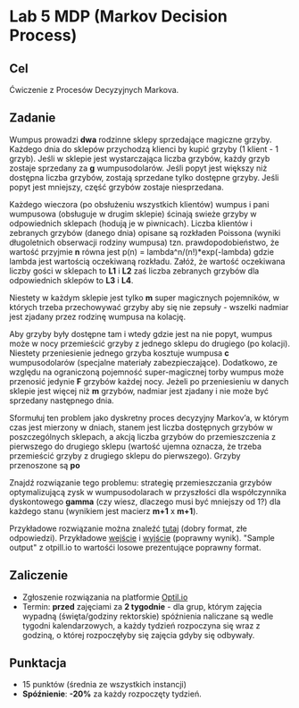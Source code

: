 # Lab 5 MDP (Markov Decision Process)

## Cel
Ćwiczenie z Procesów Decyzyjnych Markova.

## Zadanie
Wumpus prowadzi **dwa** rodzinne sklepy sprzedające magiczne grzyby. Każdego dnia do sklepów przychodzą klienci by kupić grzyby (1 klient - 1 grzyb). Jeśli w sklepie jest wystarczająca liczba grzybów, każdy grzyb zostaje sprzedany za **g** wumpusodolarów. Jeśli popyt jest większy niż dostępna liczba grzybów, zostają sprzedane tylko dostępne grzyby. Jeśli popyt jest mniejszy, część grzybów zostaje niesprzedana.

Każdego wieczora (po obsłużeniu wszystkich klientów) wumpus i pani wumpusowa (obsługuje w drugim sklepie) ścinają swieże grzyby w odpowiednich sklepach (hodują je w piwnicach). Liczba klientów i zebranych grzybów  (danego dnia) opisane są rozkładen Poissona (wyniki długoletnich obserwacji rodziny wumpusa) tzn. prawdopodobieństwo, że wartość przyjmie **n** równa jest p(n) = lambda^n/(n!)*exp(-lambda) gdzie lambda jest wartością oczekiwaną rozkładu. Załóż, że wartość oczekiwana liczby gości w sklepach to **L1** i **L2** zaś liczba zebranych grzybów dla odpowiednich sklepów to **L3** i **L4**.

Niestety w każdym sklepie jest tylko **m** super magicznych pojemników, w których trzeba przechowywać grzyby aby się nie zepsuły - wszelki nadmiar jest zjadany przez rodzinę wumpusa na kolację.

Aby grzyby były dostępne tam i wtedy gdzie jest na nie popyt, wumpus może w nocy przemieścić grzyby z jednego sklepu do drugiego (po kolacji). Niestety przeniesienie jednego grzyba kosztuje wumpusa **c** wumpusodolarów (specjalne materiały zabezpieczające). Dodatkowo, ze względu na ograniczoną pojemność super-magicznej torby wumpus może przenosić jedynie **F**  grzybów każdej nocy. Jeżeli po przeniesieniu w danych sklepie jest więcej niż **m** grzybów, nadmiar jest zjadany i nie może być sprzedany następnego dnia.

Sformułuj ten problem jako dyskretny proces decyzyjny Markov’a, w którym czas jest mierzony w dniach, stanem jest liczba dostępnych grzybów w poszczególnych sklepach, a akcją liczba grzybów do przemieszczenia z pierwszego do drugiego sklepu (wartość ujemna oznacza, że trzeba przemieścić grzyby z drugiego sklepu do pierwszego). Grzyby przenoszone są **po** 

Znajdź rozwiązanie tego problemu: strategię przemieszczania grzybów optymalizującą zysk w wumpusodolarach w przyszłości dla współczynnika dyskontowego **gamma** (czy wiesz, dlaczego musi być mniejszy od 1?) dla każdego stanu (wynikiem jest macierz **m+1** x **m+1**).

Przykładowe rozwiązanie można znaleźć [tutaj](sample_solution.py) (dobry format, złe odpowiedzi). Przykładowe [wejście](sample_testcase.in) i [wyjście](sample_testcase.out) (poprawny wynik). "Sample output" z otpill.io to wartośći losowe prezentujące poprawny format.

## Zaliczenie
* Zgłoszenie rozwiązania na platformie [Optil.io](https://www.optil.io/optilion/problem/3168)
* Termin: **przed** zajęciami za **2 tygodnie** - dla grup, którym zajęcia wypadną (święta/godziny rektorskie) spóźnienia naliczane są wedle tygodni kalendarzowych, a każdy tydzień rozpoczyna się wraz z godziną, o której rozpoczęłyby się zajęcia gdyby się odbywały.

## Punktacja
* 15 punktów (średnia ze wszystkich instancji)
* **Spóźnienie**: **-20%** za każdy rozpoczęty tydzień.
